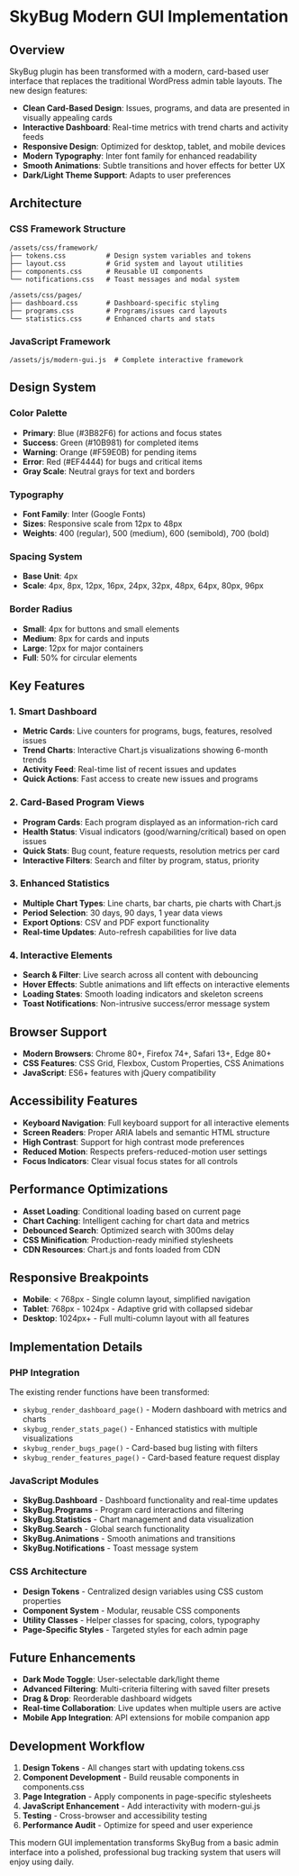 # SkyBug Modern GUI Implementation

## Overview
SkyBug plugin has been transformed with a modern, card-based user interface that replaces the traditional WordPress admin table layouts. The new design features:

- **Clean Card-Based Design**: Issues, programs, and data are presented in visually appealing cards
- **Interactive Dashboard**: Real-time metrics with trend charts and activity feeds  
- **Responsive Design**: Optimized for desktop, tablet, and mobile devices
- **Modern Typography**: Inter font family for enhanced readability
- **Smooth Animations**: Subtle transitions and hover effects for better UX
- **Dark/Light Theme Support**: Adapts to user preferences

## Architecture

### CSS Framework Structure
```
/assets/css/framework/
├── tokens.css          # Design system variables and tokens
├── layout.css          # Grid system and layout utilities  
├── components.css      # Reusable UI components
└── notifications.css   # Toast messages and modal system

/assets/css/pages/
├── dashboard.css       # Dashboard-specific styling
├── programs.css        # Programs/issues card layouts
└── statistics.css      # Enhanced charts and stats
```

### JavaScript Framework
```
/assets/js/modern-gui.js  # Complete interactive framework
```

## Design System

### Color Palette
- **Primary**: Blue (#3B82F6) for actions and focus states
- **Success**: Green (#10B981) for completed items  
- **Warning**: Orange (#F59E0B) for pending items
- **Error**: Red (#EF4444) for bugs and critical items
- **Gray Scale**: Neutral grays for text and borders

### Typography
- **Font Family**: Inter (Google Fonts)
- **Sizes**: Responsive scale from 12px to 48px
- **Weights**: 400 (regular), 500 (medium), 600 (semibold), 700 (bold)

### Spacing System
- **Base Unit**: 4px
- **Scale**: 4px, 8px, 12px, 16px, 24px, 32px, 48px, 64px, 80px, 96px

### Border Radius
- **Small**: 4px for buttons and small elements
- **Medium**: 8px for cards and inputs
- **Large**: 12px for major containers
- **Full**: 50% for circular elements

## Key Features

### 1. Smart Dashboard
- **Metric Cards**: Live counters for programs, bugs, features, resolved issues
- **Trend Charts**: Interactive Chart.js visualizations showing 6-month trends
- **Activity Feed**: Real-time list of recent issues and updates
- **Quick Actions**: Fast access to create new issues and programs

### 2. Card-Based Program Views
- **Program Cards**: Each program displayed as an information-rich card
- **Health Status**: Visual indicators (good/warning/critical) based on open issues
- **Quick Stats**: Bug count, feature requests, resolution metrics per card
- **Interactive Filters**: Search and filter by program, status, priority

### 3. Enhanced Statistics
- **Multiple Chart Types**: Line charts, bar charts, pie charts with Chart.js
- **Period Selection**: 30 days, 90 days, 1 year data views
- **Export Options**: CSV and PDF export functionality  
- **Real-time Updates**: Auto-refresh capabilities for live data

### 4. Interactive Elements
- **Search & Filter**: Live search across all content with debouncing
- **Hover Effects**: Subtle animations and lift effects on interactive elements
- **Loading States**: Smooth loading indicators and skeleton screens
- **Toast Notifications**: Non-intrusive success/error message system

## Browser Support
- **Modern Browsers**: Chrome 80+, Firefox 74+, Safari 13+, Edge 80+
- **CSS Features**: CSS Grid, Flexbox, Custom Properties, CSS Animations
- **JavaScript**: ES6+ features with jQuery compatibility

## Accessibility Features
- **Keyboard Navigation**: Full keyboard support for all interactive elements
- **Screen Readers**: Proper ARIA labels and semantic HTML structure  
- **High Contrast**: Support for high contrast mode preferences
- **Reduced Motion**: Respects prefers-reduced-motion user settings
- **Focus Indicators**: Clear visual focus states for all controls

## Performance Optimizations
- **Asset Loading**: Conditional loading based on current page
- **Chart Caching**: Intelligent caching for chart data and metrics
- **Debounced Search**: Optimized search with 300ms delay
- **CSS Minification**: Production-ready minified stylesheets
- **CDN Resources**: Chart.js and fonts loaded from CDN

## Responsive Breakpoints
- **Mobile**: < 768px - Single column layout, simplified navigation
- **Tablet**: 768px - 1024px - Adaptive grid with collapsed sidebar
- **Desktop**: 1024px+ - Full multi-column layout with all features

## Implementation Details

### PHP Integration
The existing render functions have been transformed:
- `skybug_render_dashboard_page()` - Modern dashboard with metrics and charts
- `skybug_render_stats_page()` - Enhanced statistics with multiple visualizations  
- `skybug_render_bugs_page()` - Card-based bug listing with filters
- `skybug_render_features_page()` - Card-based feature request display

### JavaScript Modules
- **SkyBug.Dashboard** - Dashboard functionality and real-time updates
- **SkyBug.Programs** - Program card interactions and filtering
- **SkyBug.Statistics** - Chart management and data visualization
- **SkyBug.Search** - Global search functionality  
- **SkyBug.Animations** - Smooth animations and transitions
- **SkyBug.Notifications** - Toast message system

### CSS Architecture  
- **Design Tokens** - Centralized design variables using CSS custom properties
- **Component System** - Modular, reusable CSS components
- **Utility Classes** - Helper classes for spacing, colors, typography
- **Page-Specific Styles** - Targeted styles for each admin page

## Future Enhancements
- **Dark Mode Toggle**: User-selectable dark/light theme
- **Advanced Filtering**: Multi-criteria filtering with saved filter presets  
- **Drag & Drop**: Reorderable dashboard widgets
- **Real-time Collaboration**: Live updates when multiple users are active
- **Mobile App Integration**: API extensions for mobile companion app

## Development Workflow
1. **Design Tokens** - All changes start with updating tokens.css
2. **Component Development** - Build reusable components in components.css
3. **Page Integration** - Apply components in page-specific stylesheets
4. **JavaScript Enhancement** - Add interactivity with modern-gui.js
5. **Testing** - Cross-browser and accessibility testing
6. **Performance Audit** - Optimize for speed and user experience

This modern GUI implementation transforms SkyBug from a basic admin interface into a polished, professional bug tracking system that users will enjoy using daily.